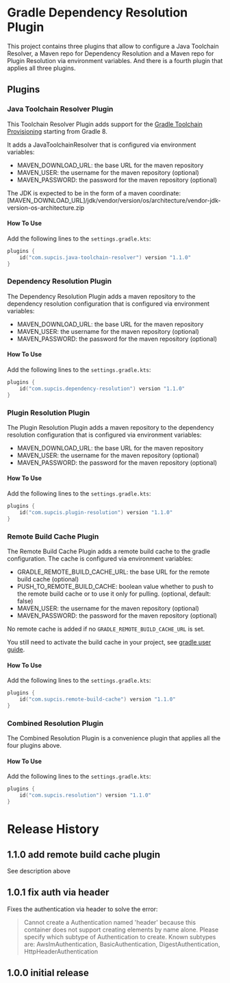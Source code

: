 # Gradle Dependency Resolution Plugin

This project contains three plugins that allow to configure a Java Toolchain Resolver, a Maven repo
for Dependency Resolution and a Maven repo for Plugin Resolution via environment variables. And
there is a fourth plugin that applies all three plugins.

## Plugins

### Java Toolchain Resolver Plugin

This Toolchain Resolver Plugin adds support for the
[Gradle Toolchain Provisioning](https://docs.gradle.org/current/userguide/toolchains.html) starting
from Gradle 8.

It adds a JavaToolchainResolver that is configured via environment variables:
- MAVEN_DOWNLOAD_URL: the base URL for the maven repository
- MAVEN_USER: the username for the maven repository (optional)
- MAVEN_PASSWORD: the password for the maven repository (optional)

The JDK is expected to be in the form of a maven coordinate:
[MAVEN_DOWNLOAD_URL]/jdk/vendor/version/os/architecture/vendor-jdk-version-os-architecture.zip

#### How To Use

Add the following lines to the `settings.gradle.kts`:

```settings.gradle.kts
plugins {
    id("com.supcis.java-toolchain-resolver") version "1.1.0"
}
```

### Dependency Resolution Plugin

The Dependency Resolution Plugin adds a maven repository to the dependency resolution configuration
that is configured via environment variables:
- MAVEN_DOWNLOAD_URL: the base URL for the maven repository
- MAVEN_USER: the username for the maven repository (optional)
- MAVEN_PASSWORD: the password for the maven repository (optional)

#### How To Use

Add the following lines to the `settings.gradle.kts`:

```settings.gradle.kts
plugins {
    id("com.supcis.dependency-resolution") version "1.1.0"
}
```

### Plugin Resolution Plugin

The Plugin Resolution Plugin adds a maven repository to the dependency resolution configuration
that is configured via environment variables:
- MAVEN_DOWNLOAD_URL: the base URL for the maven repository
- MAVEN_USER: the username for the maven repository (optional)
- MAVEN_PASSWORD: the password for the maven repository (optional)

#### How To Use

Add the following lines to the `settings.gradle.kts`:

```settings.gradle.kts
plugins {
    id("com.supcis.plugin-resolution") version "1.1.0"
}
```

### Remote Build Cache Plugin

The Remote Build Cache Plugin adds a remote build cache to the gradle configuration.
The cache is configured via environment variables:
- GRADLE_REMOTE_BUILD_CACHE_URL: the base URL for the remote build cache (optional)
- PUSH_TO_REMOTE_BUILD_CACHE: boolean value whether to push to the remote build cache
  or to use it only for pulling. (optional, default: false)
- MAVEN_USER: the username for the maven repository (optional)
- MAVEN_PASSWORD: the password for the maven repository (optional)

No remote cache is added if no `GRADLE_REMOTE_BUILD_CACHE_URL` is set.

You still need to activate the build cache in your project, see
[gradle user guide](https://docs.gradle.org/current/userguide/build_cache.html).


#### How To Use

Add the following lines to the `settings.gradle.kts`:

```settings.gradle.kts
plugins {
    id("com.supcis.remote-build-cache") version "1.1.0"
}
```

### Combined Resolution Plugin

The Combined Resolution Plugin is a convenience plugin that applies all the four plugins above.

#### How To Use

Add the following lines to the `settings.gradle.kts`:

```settings.gradle.kts
plugins {
    id("com.supcis.resolution") version "1.1.0"
}
```

# Release History

## 1.1.0 add remote build cache plugin

See description above

## 1.0.1 fix auth via header

Fixes the authentication via header to solve the error:

>Cannot create a Authentication named 'header' because this container does not support creating
>elements by name alone. Please specify which subtype of Authentication to create. Known subtypes
>are: AwsImAuthentication, BasicAuthentication, DigestAuthentication, HttpHeaderAuthentication

## 1.0.0 initial release
